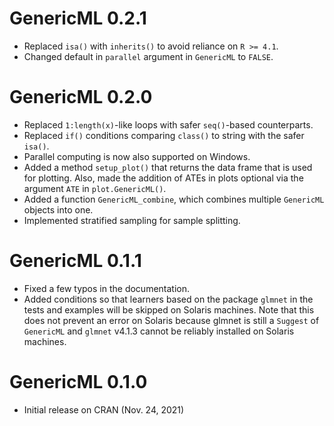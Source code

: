# GenericML 0.2.1

- Replaced `isa()` with `inherits()` to avoid reliance on `R >= 4.1`.
- Changed default in `parallel` argument in `GenericML` to `FALSE`.

# GenericML 0.2.0

- Replaced `1:length(x)`-like loops with safer `seq()`-based counterparts.
- Replaced `if()` conditions comparing `class()` to string with the safer `isa()`.
- Parallel computing is now also supported on Windows.
- Added a method `setup_plot()` that returns the data frame that is used for plotting. Also, made the addition of ATEs in plots optional via the argument `ATE` in `plot.GenericML()`.
- Added a function `GenericML_combine`, which combines multiple `GenericML` objects into one.
- Implemented stratified sampling for sample splitting.


# GenericML 0.1.1

- Fixed a few typos in the documentation.
- Added conditions so that learners based on the package `glmnet` in the tests and examples will be skipped on Solaris machines. Note that this does not prevent an error on Solaris because glmnet is still a `Suggest` of `GenericML` and `glmnet` v4.1.3 cannot be reliably installed on Solaris machines.

# GenericML 0.1.0

- Initial release on CRAN (Nov. 24, 2021)
